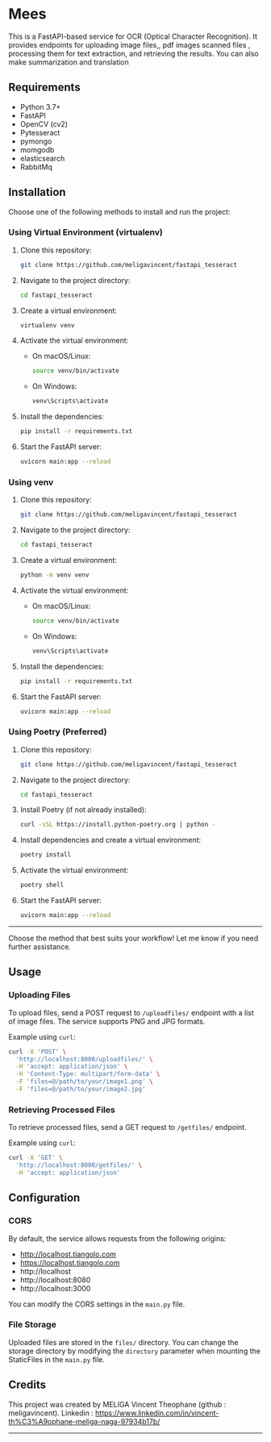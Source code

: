 # Mees

This is a FastAPI-based service for OCR (Optical Character Recognition). It provides endpoints for uploading image files,, pdf images scanned files  , processing them for text extraction, and retrieving the results. You can also make summarization and translation

## Requirements

- Python 3.7+
- FastAPI
- OpenCV (cv2)
- Pytesseract
- pymongo
- momgodb
- elasticsearch
- RabbitMq



## Installation

Choose one of the following methods to install and run the project:

### Using Virtual Environment (virtualenv)

1. Clone this repository:

   ```bash
   git clone https://github.com/meligavincent/fastapi_tesseract
   ```

2. Navigate to the project directory:

   ```bash
   cd fastapi_tesseract
   ```

3. Create a virtual environment:

   ```bash
   virtualenv venv
   ```

4. Activate the virtual environment:

   - On macOS/Linux:

     ```bash
     source venv/bin/activate
     ```

   - On Windows:

     ```bash
     venv\Scripts\activate
     ```

5. Install the dependencies:

   ```bash
   pip install -r requirements.txt
   ```

6. Start the FastAPI server:

   ```bash
   uvicorn main:app --reload
   ```

### Using venv

1. Clone this repository:

   ```bash
   git clone https://github.com/meligavincent/fastapi_tesseract
   ```

2. Navigate to the project directory:

   ```bash
   cd fastapi_tesseract
   ```

3. Create a virtual environment:

   ```bash
   python -m venv venv
   ```

4. Activate the virtual environment:

   - On macOS/Linux:

     ```bash
     source venv/bin/activate
     ```

   - On Windows:

     ```bash
     venv\Scripts\activate
     ```

5. Install the dependencies:

   ```bash
   pip install -r requirements.txt
   ```

6. Start the FastAPI server:

   ```bash
   uvicorn main:app --reload
   ```

### Using Poetry (Preferred)

1. Clone this repository:

   ```bash
   git clone https://github.com/meligavincent/fastapi_tesseract
   ```

2. Navigate to the project directory:

   ```bash
   cd fastapi_tesseract
   ```

3. Install Poetry (if not already installed):

   ```bash
   curl -sSL https://install.python-poetry.org | python -
   ```

4. Install dependencies and create a virtual environment:

   ```bash
   poetry install
   ```

5. Activate the virtual environment:

   ```bash
   poetry shell
   ```

6. Start the FastAPI server:

   ```bash
   uvicorn main:app --reload
   ```

---

Choose the method that best suits your workflow! Let me know if you need further assistance.
## Usage

### Uploading Files

To upload files, send a POST request to `/uploadfiles/` endpoint with a list of image files. The service supports PNG and JPG formats.

Example using `curl`:

```bash
curl -X 'POST' \
  'http://localhost:8000/uploadfiles/' \
  -H 'accept: application/json' \
  -H 'Content-Type: multipart/form-data' \
  -F 'files=@/path/to/your/image1.png' \
  -F 'files=@/path/to/your/image2.jpg'
```

### Retrieving Processed Files

To retrieve processed files, send a GET request to `/getfiles/` endpoint.

Example using `curl`:

```bash
curl -X 'GET' \
  'http://localhost:8000/getfiles/' \
  -H 'accept: application/json'
```

## Configuration

### CORS

By default, the service allows requests from the following origins:

- http://localhost.tiangolo.com
- https://localhost.tiangolo.com
- http://localhost
- http://localhost:8080
- http://localhost:3000

You can modify the CORS settings in the `main.py` file.

### File Storage

Uploaded files are stored in the `files/` directory. You can change the storage directory by modifying the `directory` parameter when mounting the StaticFiles in the `main.py` file.

## Credits

This project was created by MELIGA Vincent Theophane (github : meligavincent).
Linkedin : https://www.linkedin.com/in/vincent-th%C3%A9ophane-meliga-naga-97934b17b/

---

